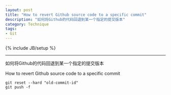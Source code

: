 ```yaml
--- 
layout: post
title: "How to revert Github source code to a specific commit"
description: "如何将Github的代码回退到某一个指定的提交版本"
category: Technique
tags: 
- Git
---
```

{% include JB/setup %}

----------------
如何将Github的代码回退到某一个指定的提交版本  

How to revert Github source code to a specific commit



	git reset --hard "old-commit-id"
	git push -f



